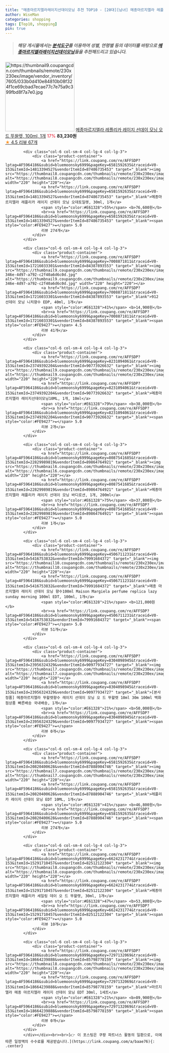 ```yaml
---
title: "메종마르지엘라레이지선데이모닝 추천 TOP10 - [20대][남녀] 메종마르지엘라 레플리카 레이지 선데이 모닝 오 드 뚜왈렛, 100ml, 1개"
author: WiseMan
categories: shopping
tags: [Top10, shopping]
pin: true
---
```


> ##### 해당 게시물에서는 [**분석도구**](https://itemscout.io/)를 이용하여 **성별**, **연령별** 등의 데이터를 바탕으로 [**메종마르지엘라레이지선데이모닝**](https://link.coupang.com/a/baae76)들을 추천해드리고 있습니다.
<div class="container"><div class="row">
            <div class="col-6 col-sm-4 col-lg-4 col-lg-3">
                <div class="product-container">
                    <a href="https://link.coupang.com/re/AFFSDP?lptag=AF5964186&subid=bluemoonsky6999&pageKey=6624231767&traceid=V0-153&itemId=15073982688&vendorItemId=91052384942" target="_blank"><img src="https://thumbnail9.coupangcdn.com/thumbnails/remote/230x230ex/image/vendor_inventory/7605/033b0d410e84810b08f324f1ce69cbad7ecae77c7e75a9c399fbd8f7a7e0.jpg" alt="https://thumbnail9.coupangcdn.com/thumbnails/remote/230x230ex/image/vendor_inventory/7605/033b0d410e84810b08f324f1ce69cbad7ecae77c7e75a9c399fbd8f7a7e0.jpg" width="220" height="220"></a>
                    <a href="https://link.coupang.com/re/AFFSDP?lptag=AF5964186&subid=bluemoonsky6999&pageKey=6624231767&traceid=V0-153&itemId=15073982688&vendorItemId=91052384942" target="_blank">메종마르지엘라 레플리카 레이지 선데이 모닝 오 드 뚜왈렛, 100ml, 1개</a>
                    <span style="color:#E61328">17%</span> <b>83,230원</b>
                    <br><a href="https://link.coupang.com/re/AFFSDP?lptag=AF5964186&subid=bluemoonsky6999&pageKey=6624231767&traceid=V0-153&itemId=15073982688&vendorItemId=91052384942" target="_blank"><span style="color:#FE9427">★</span> 4.5
                    리뷰 67개</a>
                </div>
            </div>
            
            <div class="col-6 col-sm-4 col-lg-4 col-lg-3">
                <div class="product-container">
                    <a href="https://link.coupang.com/re/AFFSDP?lptag=AF5964186&subid=bluemoonsky6999&pageKey=6581592635&traceid=V0-153&itemId=14813394527&vendorItemId=87486735453" target="_blank"><img src="https://thumbnail8.coupangcdn.com/thumbnails/remote/230x230ex/image/vendor_inventory/b85f/09fb494267a7374ae5a16317507c604e52795b0bd8c3533a1daeab5d5f62.jpg" alt="https://thumbnail8.coupangcdn.com/thumbnails/remote/230x230ex/image/vendor_inventory/b85f/09fb494267a7374ae5a16317507c604e52795b0bd8c3533a1daeab5d5f62.jpg" width="220" height="220"></a>
                    <a href="https://link.coupang.com/re/AFFSDP?lptag=AF5964186&subid=bluemoonsky6999&pageKey=6581592635&traceid=V0-153&itemId=14813394527&vendorItemId=87486735453" target="_blank">메종마르지엘라 레플리카 레이지 선데이 모닝 오데토일렛, 30ml, 1개</a>
                    <span style="color:#E61328">55%</span> <b>76,600원</b>
                    <br><a href="https://link.coupang.com/re/AFFSDP?lptag=AF5964186&subid=bluemoonsky6999&pageKey=6581592635&traceid=V0-153&itemId=14813394527&vendorItemId=87486735453" target="_blank"><span style="color:#FE9427">★</span> 5.0
                    리뷰 274개</a>
                </div>
            </div>
            
            <div class="col-6 col-sm-4 col-lg-4 col-lg-3">
                <div class="product-container">
                    <a href="https://link.coupang.com/re/AFFSDP?lptag=AF5964186&subid=bluemoonsky6999&pageKey=7008871811&traceid=V0-153&itemId=17216033301&vendorItemId=84387893553" target="_blank"><img src="https://thumbnail9.coupangcdn.com/thumbnails/remote/230x230ex/image/retail/images/2022/12/20/11/4/b5e96577-346e-4d97-a792-c2f40a6d6c0d.jpg" alt="https://thumbnail9.coupangcdn.com/thumbnails/remote/230x230ex/image/retail/images/2022/12/20/11/4/b5e96577-346e-4d97-a792-c2f40a6d6c0d.jpg" width="220" height="220"></a>
                    <a href="https://link.coupang.com/re/AFFSDP?lptag=AF5964186&subid=bluemoonsky6999&pageKey=7008871811&traceid=V0-153&itemId=17216033301&vendorItemId=84387893553" target="_blank">912 선데이 모닝 니치향수 EDP, 40ml, 1개</a>
                    <span style="color:#E61328">41%</span> <b>14,900원</b>
                    <br><a href="https://link.coupang.com/re/AFFSDP?lptag=AF5964186&subid=bluemoonsky6999&pageKey=7008871811&traceid=V0-153&itemId=17216033301&vendorItemId=84387893553" target="_blank"><span style="color:#FE9427">★</span> 4.5
                    리뷰 41개</a>
                </div>
            </div>
            
            <div class="col-6 col-sm-4 col-lg-4 col-lg-3">
                <div class="product-container">
                    <a href="https://link.coupang.com/re/AFFSDP?lptag=AF5964186&subid=bluemoonsky6999&pageKey=8231094061&traceid=V0-153&itemId=23749392204&vendorItemId=90773926632" target="_blank"><img src="https://thumbnail9.coupangcdn.com/thumbnails/remote/230x230ex/image/vendor_inventory/2a4c/9c2a1f8fe4a3507424afb0b9337226dbcd49af58f13fe39c24809995990a.jpg" alt="https://thumbnail9.coupangcdn.com/thumbnails/remote/230x230ex/image/vendor_inventory/2a4c/9c2a1f8fe4a3507424afb0b9337226dbcd49af58f13fe39c24809995990a.jpg" width="220" height="220"></a>
                    <a href="https://link.coupang.com/re/AFFSDP?lptag=AF5964186&subid=bluemoonsky6999&pageKey=8231094061&traceid=V0-153&itemId=23749392204&vendorItemId=90773926632" target="_blank">메종마르지엘라 레이지선데이모닝10ML, 1개, 10ml</a>
                    <span style="color:#E61328">79%</span> <b>38,000원</b>
                    <br><a href="https://link.coupang.com/re/AFFSDP?lptag=AF5964186&subid=bluemoonsky6999&pageKey=8231094061&traceid=V0-153&itemId=23749392204&vendorItemId=90773926632" target="_blank"><span style="color:#FE9427">★</span> 5.0
                    리뷰 2개</a>
                </div>
            </div>
            
            <div class="col-6 col-sm-4 col-lg-4 col-lg-3">
                <div class="product-container">
                    <a href="https://link.coupang.com/re/AFFSDP?lptag=AF5964186&subid=bluemoonsky6999&pageKey=8087541685&traceid=V0-153&itemId=22829989819&vendorItemId=89864764921" target="_blank"><img src="https://thumbnail6.coupangcdn.com/thumbnails/remote/230x230ex/image/vendor_inventory/5b08/12f65d60672562fd1254001ce980b135fb5ece65679e044c8f778f93c8c7.jpg" alt="https://thumbnail6.coupangcdn.com/thumbnails/remote/230x230ex/image/vendor_inventory/5b08/12f65d60672562fd1254001ce980b135fb5ece65679e044c8f778f93c8c7.jpg" width="220" height="220"></a>
                    <a href="https://link.coupang.com/re/AFFSDP?lptag=AF5964186&subid=bluemoonsky6999&pageKey=8087541685&traceid=V0-153&itemId=22829989819&vendorItemId=89864764921" target="_blank">메종마르지엘라 레플리카 레이지 선데이 모닝 바디로션, 1개, 200ml</a>
                    <span style="color:#E61328">75%</span> <b>37,800원</b>
                    <br><a href="https://link.coupang.com/re/AFFSDP?lptag=AF5964186&subid=bluemoonsky6999&pageKey=8087541685&traceid=V0-153&itemId=22829989819&vendorItemId=89864764921" target="_blank"><span style="color:#FE9427">★</span> 5.0
                    리뷰 1개</a>
                </div>
            </div>
            
            <div class="col-6 col-sm-4 col-lg-4 col-lg-3">
                <div class="product-container">
                    <a href="https://link.coupang.com/re/AFFSDP?lptag=AF5964186&subid=bluemoonsky6999&pageKey=4506711231&traceid=V0-153&itemId=5416753832&vendorItemId=79991684372" target="_blank"><img src="https://thumbnail10.coupangcdn.com/thumbnails/remote/230x230ex/image/vendor_inventory/5c7b/51f2e9af20e20f05f8e8d1a5c4e88880757987f79aaaec565d5943e595fe.jpg" alt="https://thumbnail10.coupangcdn.com/thumbnails/remote/230x230ex/image/vendor_inventory/5c7b/51f2e9af20e20f05f8e8d1a5c4e88880757987f79aaaec565d5943e595fe.jpg" width="220" height="220"></a>
                    <a href="https://link.coupang.com/re/AFFSDP?lptag=AF5964186&subid=bluemoonsky6999&pageKey=4506711231&traceid=V0-153&itemId=5416753832&vendorItemId=79991684372" target="_blank">메종 마르지엘라 레이지 선데이 모닝 향수100ml Maison Margiela perfume replica lazy sunday morning 100ml EDT, 100ml, 1개</a>
                    <span style="color:#E61328">21%</span> <b>121,000원</b>
                    <br><a href="https://link.coupang.com/re/AFFSDP?lptag=AF5964186&subid=bluemoonsky6999&pageKey=4506711231&traceid=V0-153&itemId=5416753832&vendorItemId=79991684372" target="_blank"><span style="color:#FE9427">★</span> 5.0
                    리뷰 51개</a>
                </div>
            </div>
            
            <div class="col-6 col-sm-4 col-lg-4 col-lg-3">
                <div class="product-container">
                    <a href="https://link.coupang.com/re/AFFSDP?lptag=AF5964186&subid=bluemoonsky6999&pageKey=8304098945&traceid=V0-153&itemId=23956324329&vendorItemId=90977934727" target="_blank"><img src="https://thumbnail7.coupangcdn.com/thumbnails/remote/230x230ex/image/vendor_inventory/293c/cfc80f5648010d2a5eab712f0b38cf40dbfac3f243fa93a221f575b2d030.jpg" alt="https://thumbnail7.coupangcdn.com/thumbnails/remote/230x230ex/image/vendor_inventory/293c/cfc80f5648010d2a5eab712f0b38cf40dbfac3f243fa93a221f575b2d030.jpg" width="220" height="220"></a>
                    <a href="https://link.coupang.com/re/AFFSDP?lptag=AF5964186&subid=bluemoonsky6999&pageKey=8304098945&traceid=V0-153&itemId=23956324329&vendorItemId=90977934727" target="_blank">[본사정품] 메종마르지엘라 뚜왈렛향수 레이지 선데이 모닝 오 드 뚜왈렛 10ml 30m 100ml 백화점상품 빠른배송 국내배송, 1개</a>
                    <span style="color:#E61328">21%</span> <b>50,000원</b>
                    <br><a href="https://link.coupang.com/re/AFFSDP?lptag=AF5964186&subid=bluemoonsky6999&pageKey=8304098945&traceid=V0-153&itemId=23956324329&vendorItemId=90977934727" target="_blank"><span style="color:#FE9427">★</span> 
                    리뷰 0개</a>
                </div>
            </div>
            
            <div class="col-6 col-sm-4 col-lg-4 col-lg-3">
                <div class="product-container">
                    <a href="https://link.coupang.com/re/AFFSDP?lptag=AF5964186&subid=bluemoonsky6999&pageKey=6581592635&traceid=V0-153&itemId=20820400628&vendorItemId=87888904746" target="_blank"><img src="https://thumbnail7.coupangcdn.com/thumbnails/remote/230x230ex/image/vendor_inventory/7616/26fe28d3aa7004cb4fec730cfbed6ecaa755508b8a3a2bc84a9102582434.jpg" alt="https://thumbnail7.coupangcdn.com/thumbnails/remote/230x230ex/image/vendor_inventory/7616/26fe28d3aa7004cb4fec730cfbed6ecaa755508b8a3a2bc84a9102582434.jpg" width="220" height="220"></a>
                    <a href="https://link.coupang.com/re/AFFSDP?lptag=AF5964186&subid=bluemoonsky6999&pageKey=6581592635&traceid=V0-153&itemId=20820400628&vendorItemId=87888904746" target="_blank">레플리카 레이지 선데이 모닝 EDT 10ML, 1개</a>
                    <span style="color:#E61328">41%</span> <b>46,800원</b>
                    <br><a href="https://link.coupang.com/re/AFFSDP?lptag=AF5964186&subid=bluemoonsky6999&pageKey=6581592635&traceid=V0-153&itemId=20820400628&vendorItemId=87888904746" target="_blank"><span style="color:#FE9427">★</span> 5.0
                    리뷰 274개</a>
                </div>
            </div>
            
            <div class="col-6 col-sm-4 col-lg-4 col-lg-3">
                <div class="product-container">
                    <a href="https://link.coupang.com/re/AFFSDP?lptag=AF5964186&subid=bluemoonsky6999&pageKey=6624231774&traceid=V0-153&itemId=15291710457&vendorItemId=82512122304" target="_blank"><img src="https://thumbnail8.coupangcdn.com/thumbnails/remote/230x230ex/image/vendor_inventory/fb41/a3054a8c23c58dcc8ea22c7c2b15c1aa1e6862e6306f97267def6c3fdf13.jpg" alt="https://thumbnail8.coupangcdn.com/thumbnails/remote/230x230ex/image/vendor_inventory/fb41/a3054a8c23c58dcc8ea22c7c2b15c1aa1e6862e6306f97267def6c3fdf13.jpg" width="220" height="220"></a>
                    <a href="https://link.coupang.com/re/AFFSDP?lptag=AF5964186&subid=bluemoonsky6999&pageKey=6624231774&traceid=V0-153&itemId=15291710457&vendorItemId=82512122304" target="_blank">메종마르지엘라 레플리카 세일링 데이 오 드 뚜왈렛, 30ml, 1개</a>
                    <span style="color:#E61328">47%</span> <b>53,800원</b>
                    <br><a href="https://link.coupang.com/re/AFFSDP?lptag=AF5964186&subid=bluemoonsky6999&pageKey=6624231774&traceid=V0-153&itemId=15291710457&vendorItemId=82512122304" target="_blank"><span style="color:#FE9427">★</span> 5.0
                    리뷰 10개</a>
                </div>
            </div>
            
            <div class="col-6 col-sm-4 col-lg-4 col-lg-3">
                <div class="product-container">
                    <a href="https://link.coupang.com/re/AFFSDP?lptag=AF5964186&subid=bluemoonsky6999&pageKey=7297132069&traceid=V0-153&itemId=18664239888&vendorItemId=85798778159" target="_blank"><img src="https://thumbnail8.coupangcdn.com/thumbnails/remote/230x230ex/image/vendor_inventory/aa36/edd92f384a5fc767b91071bfdc7f6687b53043e6e70d9f1fbffa29ba7658.jpg" alt="https://thumbnail8.coupangcdn.com/thumbnails/remote/230x230ex/image/vendor_inventory/aa36/edd92f384a5fc767b91071bfdc7f6687b53043e6e70d9f1fbffa29ba7658.jpg" width="220" height="220"></a>
                    <a href="https://link.coupang.com/re/AFFSDP?lptag=AF5964186&subid=bluemoonsky6999&pageKey=7297132069&traceid=V0-153&itemId=18664239888&vendorItemId=85798778159" target="_blank">마르지엘라 메종 마르지엘라 레이지 선데이 모닝 EDT 30ml, 1세트</a>
                    <span style="color:#E61328">21%</span> <b>89,900원</b>
                    <br><a href="https://link.coupang.com/re/AFFSDP?lptag=AF5964186&subid=bluemoonsky6999&pageKey=7297132069&traceid=V0-153&itemId=18664239888&vendorItemId=85798778159" target="_blank"><span style="color:#FE9427">★</span> 
                    리뷰 0개</a>
                </div>
            </div>
            </div></div><br><br>[👉 이 포스팅은 쿠팡 파트너스 활동의 일환으로, 이에 따른 일정액의 수수료를 제공받습니다.](https://link.coupang.com/a/baae76){: .center}